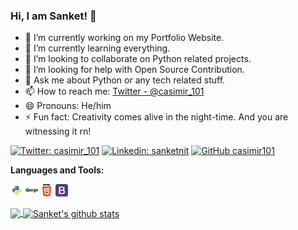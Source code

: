 ### Hi, I am Sanket! 👋

- 🔭 I’m currently working on my Portfolio Website.
- 🌱 I’m currently learning everything.
- 👯 I’m looking to collaborate on Python related projects.
- 🤔 I’m looking for help with Open Source Contribution.
- 💬 Ask me about Python or any tech related stuff.
- 📫 How to reach me: [Twitter - @casimir_101](https://twitter.com/casimir_101)
- 😄 Pronouns: He/him
- ⚡ Fun fact: Creativity comes alive in the night-time. And you are witnessing it rn!

[![Twitter: casimir_101](https://img.shields.io/twitter/follow/casimir_101?style=social)](https://twitter.com/casimir_101)
[![Linkedin: sanketnit](https://img.shields.io/badge/-sanketnit-blue?style=flat-square&logo=Linkedin&logoColor=white&link=https://www.linkedin.com/in/sanketnit/)](https://www.linkedin.com/in/sanketnit/)
[![GitHub casimir101](https://img.shields.io/github/followers/casimir101?label=follow&style=social)](https://github.com/casimir101)


**Languages and Tools:**  

<code><img height="20" src="https://raw.githubusercontent.com/github/explore/80688e429a7d4ef2fca1e82350fe8e3517d3494d/topics/python/python.png"></code>
<code><img height="20" src="https://raw.githubusercontent.com/github/explore/80688e429a7d4ef2fca1e82350fe8e3517d3494d/topics/django/django.png"></code>
<code><img height="20" src="https://raw.githubusercontent.com/github/explore/80688e429a7d4ef2fca1e82350fe8e3517d3494d/topics/html/html.png"></code>
<code><img height="20" src="https://raw.githubusercontent.com/github/explore/80688e429a7d4ef2fca1e82350fe8e3517d3494d/topics/bootstrap/bootstrap.png"></code>

<a href="https://github.com/casimir101">
  <img align="center" src="https://github-readme-stats.vercel.app/api/top-langs/?username=casimir101&theme=light&hide_langs_below=1" />
</a>
<a href="https://github.com/casimir101">
 <img align="center" src="https://github-readme-stats.vercel.app/api?username=casimir101&show_icons=true&theme=light&line_height=27" alt="Sanket's github stats"/>
</a>

